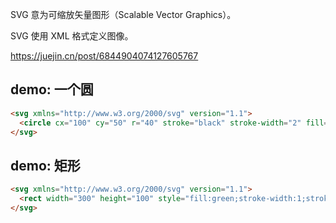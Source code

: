 SVG 意为可缩放矢量图形（Scalable Vector Graphics）。

SVG 使用 XML 格式定义图像。

https://juejin.cn/post/6844904074127605767

## demo: 一个圆

~~~html
<svg xmlns="http://www.w3.org/2000/svg" version="1.1">
  <circle cx="100" cy="50" r="40" stroke="black" stroke-width="2" fill="red" />
</svg>
~~~

## demo: 矩形

~~~html
<svg xmlns="http://www.w3.org/2000/svg" version="1.1">
  <rect width="300" height="100" style="fill:green;stroke-width:1;stroke:rgb(0,0,0)" />
</svg>
~~~



















